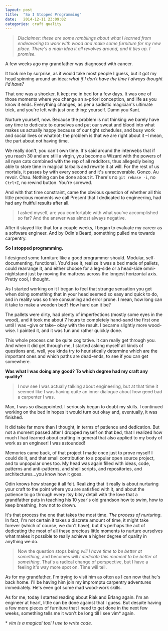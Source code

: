 ```yaml
---
layout: post
title:  "So I Stopped Programming"
date:   2014-12-11 23:09:02
categories: craft quality
---
```


> *Disclaimer: these are some ramblings about what I learned from endeavoring
> to work with wood and make some furniture for my new place. There's a main
> idea it all revolves around, and it ties up. I promise.*

A few weeks ago my grandfather was diagnosed with cancer.

It took me by surprise, as it would take most people I guess, but it got my
head spinning around an idea: *what if I don't have the time I always thought
I'd have?*

That one was a shocker. It kept me in bed for a few days. It was one of those
moments where you change an a-priori conception, and life as you know it ends.
Everything changes, as per a sadistic magician's ultimate trick, and you're
left with just one thing: yourself. Damn you Kant.

Nurture yourself, now. Because the problem is not thinking we barely have any
time to dedicate to ourselves and put our sweat and blood into what makes us
actually happy because of our tight schedules, and busy work and social lives
or whatnot; the problem is that we are right about it –I mean, the part about
not having time.

We really don't, you can't own time. It's said around the interwebs that if you
reach 30 and are still a virgin, you become a Wizard with the powers of all
nyan cats combined with the rep of all redditors, thus allegedly being able to
store time in magical tarballs and rewrite it at will. For the rest of us
mortals, it passes by with every second and it's unrecoverable. Gonzo. Au
revoir. Chau. Nothing can be done about it. There's no `git rebase -i`, no
`Ctrl+Z`, no rewind button. You're screwed.

And with that time constraint, came the obvious question of whether all this
little precious moments we call Present that I dedicated to engineering, had
had any fruitful results after all.

> I asked myself, are you comfortable with what you've accomplished so far? And
> the answer was almost always negative.

After it stayed like that for a couple weeks, I began to evaluate my career as
a software engineer. And by Odin's Beard, something pulled me towards
carpentry.

**So I stopped programming.**

I designed some furniture like a good programmer should. Modular,
self-documenting, functional. You'd see it, realize it was a bed made of
pallets, could rearrange it, and either choose for a leg-side or a head-side
omni-nightstand just by moving the mattress across the longest horizontal axis.
Pretty cool, I thought. 

As I started working on it I began to feel that strange sensation you get when
doing something that in your head seemed so easy and quick to do, and in
reality was so time consuming and error prone. I mean, how long can it take to
make a wooden bed? How hard can it be?

The pallets were dirty, had plenty of imperfections (mostly some eyes in the
wood), and it took me about 7 hours to completely hand-sand the first one until
I was –give or take– okay with the result. I became slightly more wood-wise. I
painted it, and it was fun and rather quickly done.

This whole process can be quite cogitative. It can really get through you. And
when it did get through me, I started asking myself all kinds of questions and,
well, you kinda try to heuristically determine which are the important ones and
which paths are dead-ends, to see if you can get somewhere.

**Was what I was doing any good? To which degree had my craft any quality?**

> I now see I was actually talking about engineering, but at that time it
> seemed like I was having quite an inner dialogue about how ~~good~~ bad a
> carpenter I was.

Man, I was so disappointed. I seriously began to doubt my skills. I continued
working on the bed in hopes it would turn out okay and, eventually, it was
finished.

It did take far more than I thought, in terms of patience and dedication. But
not a moment passed after I dropped myself on that bed, that I realized how
much I had learned about crafting in general that also applied to my body of
work as an engineer! I was astounded!

Memories came back, of that project I made once just to prove myself I could do
it, and that small contribution to a popular open source project, and to
unpopular ones too. My head was again filled with ideas, code, patterns and
anti-patterns, and shell scripts, and repositories, and architectures...you
know how it goes.

Odin knows how strange it all felt. Realizing that it really is about nurturing
your craft to the point where you are satisfied with it, and about the patience
to go through every itsy bitsy detail with the love that a grandfather puts in
teaching his 10 year's old grandson how to swim, how to keep breathing, how not
to drown.

It's that process the one that takes the most time. *The process of nurturing*.
In fact, I'm not certain it takes a discrete amount of time, it might take
forever (which of course, we don't have), but it's perhaps the act of
dedicating the most of all these precious little moments to nurture ourselves
what makes it possible to really achieve a higher degree of quality in anything
we do.

> Now the question stops being *will I have time to be better at something*,
> and becomes *will I dedicate this moment to be better at something*. That's a
> radical change of perspective, but I have a feeling it's way more spot on.
> Time will tell.

As for my grandfather, I'm trying to visit him as often as I can now that he's
back home. I'll be having him join my impromptu carpentry adventures
immediately. He's even got some mad wood-work skills.

As for me, today I started reading about Riak and Erlang again. I'm an engineer
at heart, little can be done against that I guess. But despite having a few
more pieces of furniture that I need to get done in the next few weeks,
something tells me it won't be long till I see vim* again.

\* *vim is a magical tool I use to write code.*
